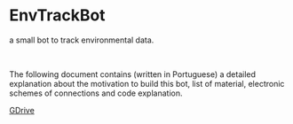 <h1>EnvTrackBot</h1>

<p>a small bot to track environmental data.</p>
<br>
<p>
The following document contains (written in Portuguese)
a detailed explanation about the motivation to build this bot,
list of material, electronic schemes of connections and code explanation.
</p>

<a href="https://docs.google.com/document/d/1cI0jbuddm7aqsYIVWs2KjVKm5oeN2sHgopQgTXIe_TY/edit?usp=sharing">GDrive</a>